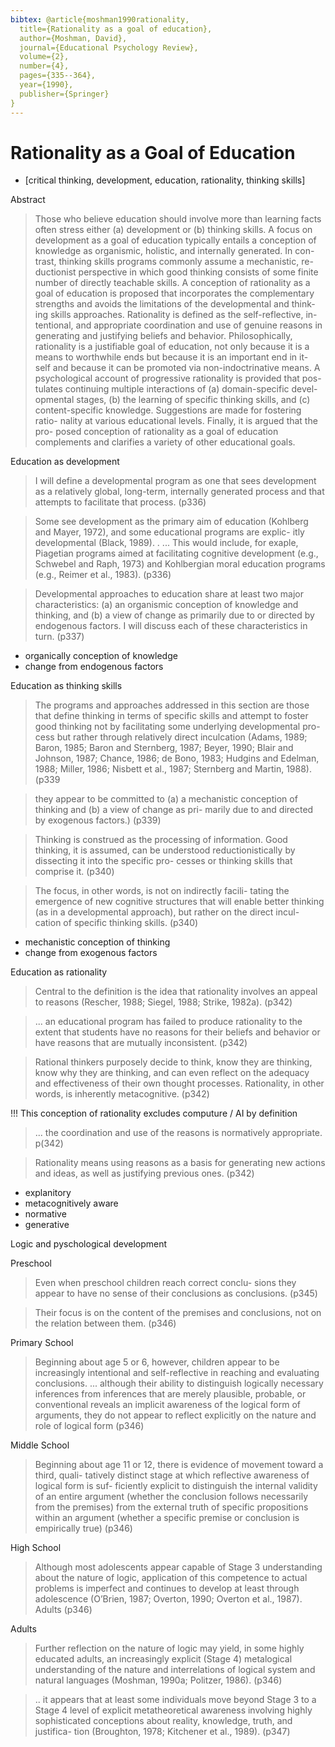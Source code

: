 ```yaml
---
bibtex: @article{moshman1990rationality,
  title={Rationality as a goal of education},
  author={Moshman, David},
  journal={Educational Psychology Review},
  volume={2},
  number={4},
  pages={335--364},
  year={1990},
  publisher={Springer}
}
---
```


# Rationality as a Goal of Education

- [critical thinking, development, education, rationality, thinking skills]

Abstract

> Those who believe education should involve more than learning facts often stress either (a) development or (b) thinking skills. A focus on development as a goal of education typically entails a conception of knowledge as organismic, holistic, and internally generated. In con- trast, thinking skills programs commonly assume a mechanistic, re- ductionist perspective in which good thinking consists of some finite number of directly teachable skills. A conception of rationality as a goal of education is proposed that incorporates the complementary strengths and avoids the limitations of the developmental and think- ing skills approaches. Rationality is defined as the self-reflective, in- tentional, and appropriate coordination and use of genuine reasons in generating and justifying beliefs and behavior. Philosophically, rationality is a justifiable goal of education, not only because it is a means to worthwhile ends but because it is an important end in it- self and because it can be promoted via non-indoctrinative means. A psychological account of progressive rationality is provided that pos- tulates continuing multiple interactions of (a) domain-specific devel- opmental stages, (b) the learning of specific thinking skills, and (c) content-specific knowledge. Suggestions are made for fostering ratio- nality at various educational levels. Finally, it is argued that the pro- posed conception of rationality as a goal of education complements
and clarifies a variety of other educational goals.

Education as development

> I will define a developmental program as one that sees development as a relatively global, long-term, internally generated process and that attempts to facilitate that process. (p336)

> Some see development as the primary aim of education (Kohlberg and Mayer, 1972), and some educational programs are explic- itly developmental (Black, 1989). . ... This would include, for exaple, Piagetian programs aimed at facilitating cognitive development (e.g., Schwebel and Raph, 1973) and Kohlbergian moral education programs (e.g., Reimer et al., 1983). (p336)

> Developmental approaches to education share at least two major characteristics: (a) an organismic conception of knowledge and thinking, and (b) a view of change as primarily due to or directed by endogenous factors. I will discuss each of these characteristics in turn. (p337)

  - organically conception of knowledge
  - change from endogenous factors

Education as thinking skills

> The programs and approaches addressed in this section are those that define thinking in terms of specific skills and attempt to foster good thinking not by facilitating some underlying developmental pro- cess but rather through relatively direct inculcation (Adams, 1989; Baron, 1985; Baron and Sternberg, 1987; Beyer, 1990; Blair and Johnson, 1987; Chance, 1986; de Bono, 1983; Hudgins and Edelman, 1988; Miller, 1986; Nisbett et al., 1987; Sternberg and Martin, 1988). (p339

> they appear to be committed to (a) a mechanistic conception of thinking and (b) a view of change as pri- marily due to and directed by exogenous factors.) (p339)

> Thinking is construed as the processing of information. Good thinking, it is assumed, can be understood reductionistically by dissecting it into the specific pro- cesses or thinking skills that comprise it. (p340)

> The focus, in other words, is not on indirectly facili- tating the emergence of new cognitive structures that will enable better thinking (as in a developmental approach), but rather on the direct incul- cation of specific thinking skills. (p340)

  - mechanistic conception of thinking
  - change from exogenous factors

Education as rationality

> Central to the definition is the idea that rationality involves an appeal to reasons (Rescher, 1988; Siegel, 1988; Strike, 1982a). (p342)

> ... an educational program has failed to produce rationality to the extent that students have no reasons for their beliefs and behavior or have reasons that are mutually inconsistent. (p342)

> Rational thinkers purposely decide to think, know they are thinking, know why they are thinking, and can even reflect on the adequacy and effectiveness of their own thought processes. Rationality, in other words, is inherently metacognitive. (p342)

  !!! This conception of rationality excludes computure / AI by definition

> ... the coordination and use of the reasons is normatively appropriate. p(342)

> Rationality means using reasons as a basis for generating new actions and ideas, as well as justifying previous ones. (p342)

  - explanitory
  - metacognitively aware
  - normative
  - generative

Logic and pyschological development

Preschool

> Even when preschool children reach correct conclu- sions they appear to have no sense of their conclusions as conclusions.  (p345)

> Their focus is on the content of the premises and conclusions, not on the relation between them. (p346)

Primary School

> Beginning about age 5 or 6, however, children appear to be increasingly intentional and self-reflective in reaching and evaluating conclusions. ... although their ability to distinguish logically necessary inferences from inferences that are merely plausible, probable, or conventional reveals an implicit awareness of the logical form of arguments, they do not appear to reflect explicitly on the nature and role of logical form (p346)

Middle School

> Beginning about age 11 or 12, there is evidence of movement toward a third, quali- tatively distinct stage at which reflective awareness of logical form is suf- ficiently explicit to distinguish the internal validity of an entire argument (whether the conclusion follows necessarily from the premises) from the external truth of specific propositions within an argument (whether a specific premise or conclusion is empirically true) (p346)

High School

> Although most adolescents appear capable of Stage 3 understanding about the nature of logic, application of this competence to actual problems is imperfect and continues to develop at least through adolescence (O’Brien, 1987; Overton, 1990; Overton et al., 1987).
Adults (p346)

Adults

> Further reflection on the nature of logic may yield, in some highly educated adults, an increasingly explicit (Stage 4) metalogical understanding of the nature and interrelations of logical system and natural languages (Moshman, 1990a; Politzer, 1986). (p346)

>  .. it appears that at least some individuals move beyond Stage 3 to a Stage 4 level of explicit metatheoretical awareness involving highly sophisticated conceptions about reality, knowledge, truth, and justifica- tion (Broughton, 1978; Kitchener et al., 1989). (p347)

